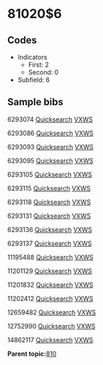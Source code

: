 # 81020$6

## Codes

-   Indicators
    -   First: 2
    -   Second: 0
-   Subfield: 6

## Sample bibs

6293074 [Quicksearch](https://search.library.yale.edu/catalog/6293074) [VXWS](http://prodorbis.library.yale.edu:7014/vxws/GetHoldingsService?bibId=6293074)

6293086 [Quicksearch](https://search.library.yale.edu/catalog/6293086) [VXWS](http://prodorbis.library.yale.edu:7014/vxws/GetHoldingsService?bibId=6293086)

6293093 [Quicksearch](https://search.library.yale.edu/catalog/6293093) [VXWS](http://prodorbis.library.yale.edu:7014/vxws/GetHoldingsService?bibId=6293093)

6293095 [Quicksearch](https://search.library.yale.edu/catalog/6293095) [VXWS](http://prodorbis.library.yale.edu:7014/vxws/GetHoldingsService?bibId=6293095)

6293105 [Quicksearch](https://search.library.yale.edu/catalog/6293105) [VXWS](http://prodorbis.library.yale.edu:7014/vxws/GetHoldingsService?bibId=6293105)

6293115 [Quicksearch](https://search.library.yale.edu/catalog/6293115) [VXWS](http://prodorbis.library.yale.edu:7014/vxws/GetHoldingsService?bibId=6293115)

6293118 [Quicksearch](https://search.library.yale.edu/catalog/6293118) [VXWS](http://prodorbis.library.yale.edu:7014/vxws/GetHoldingsService?bibId=6293118)

6293131 [Quicksearch](https://search.library.yale.edu/catalog/6293131) [VXWS](http://prodorbis.library.yale.edu:7014/vxws/GetHoldingsService?bibId=6293131)

6293136 [Quicksearch](https://search.library.yale.edu/catalog/6293136) [VXWS](http://prodorbis.library.yale.edu:7014/vxws/GetHoldingsService?bibId=6293136)

6293137 [Quicksearch](https://search.library.yale.edu/catalog/6293137) [VXWS](http://prodorbis.library.yale.edu:7014/vxws/GetHoldingsService?bibId=6293137)

11195488 [Quicksearch](https://search.library.yale.edu/catalog/11195488) [VXWS](http://prodorbis.library.yale.edu:7014/vxws/GetHoldingsService?bibId=11195488)

11201129 [Quicksearch](https://search.library.yale.edu/catalog/11201129) [VXWS](http://prodorbis.library.yale.edu:7014/vxws/GetHoldingsService?bibId=11201129)

11201832 [Quicksearch](https://search.library.yale.edu/catalog/11201832) [VXWS](http://prodorbis.library.yale.edu:7014/vxws/GetHoldingsService?bibId=11201832)

11202412 [Quicksearch](https://search.library.yale.edu/catalog/11202412) [VXWS](http://prodorbis.library.yale.edu:7014/vxws/GetHoldingsService?bibId=11202412)

12659482 [Quicksearch](https://search.library.yale.edu/catalog/12659482) [VXWS](http://prodorbis.library.yale.edu:7014/vxws/GetHoldingsService?bibId=12659482)

12752990 [Quicksearch](https://search.library.yale.edu/catalog/12752990) [VXWS](http://prodorbis.library.yale.edu:7014/vxws/GetHoldingsService?bibId=12752990)

14862117 [Quicksearch](https://search.library.yale.edu/catalog/14862117) [VXWS](http://prodorbis.library.yale.edu:7014/vxws/GetHoldingsService?bibId=14862117)

**Parent topic:**[810](../../tags/810/810.md)


